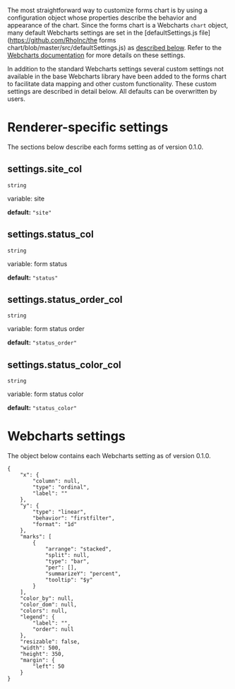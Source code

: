 The most straightforward way to customize forms chart is by using a configuration object whose properties describe the behavior and appearance of the chart. Since the forms chart is a Webcharts `chart` object, many default Webcharts settings are set in the [defaultSettings.js file](https://github.com/RhoInc/the forms chart/blob/master/src/defaultSettings.js) as [described below](#webcharts-settings). Refer to the [Webcharts documentation](https://github.com/RhoInc/Webcharts/wiki/Chart-Configuration) for more details on these settings.

In addition to the standard Webcharts settings several custom settings not available in the base Webcharts library have been added to the forms chart to facilitate data mapping and other custom functionality. These custom settings are described in detail below. All defaults can be overwritten by users.

# Renderer-specific settings
The sections below describe each forms setting as of version 0.1.0.

## settings.site_col
`string`

variable: site

**default:** `"site"`



## settings.status_col
`string`

variable: form status

**default:** `"status"`



## settings.status_order_col
`string`

variable: form status order

**default:** `"status_order"`



## settings.status_color_col
`string`

variable: form status color

**default:** `"status_color"`




# Webcharts settings
The object below contains each Webcharts setting as of version 0.1.0.

```
{
    "x": {
        "column": null,
        "type": "ordinal",
        "label": ""
    },
    "y": {
        "type": "linear",
        "behavior": "firstfilter",
        "format": "1d"
    },
    "marks": [
        {
            "arrange": "stacked",
            "split": null,
            "type": "bar",
            "per": [],
            "summarizeY": "percent",
            "tooltip": "$y"
        }
    ],
    "color_by": null,
    "color_dom": null,
    "colors": null,
    "legend": {
        "label": "",
        "order": null
    },
    "resizable": false,
    "width": 500,
    "height": 350,
    "margin": {
        "left": 50
    }
}
```